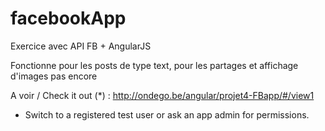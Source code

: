 # facebookApp
Exercice avec API FB + AngularJS

Fonctionne pour les posts de type text, pour les partages et affichage d'images pas encore

A voir / Check it out (*) : 
http://ondego.be/angular/projet4-FBapp/#/view1

* Switch to a registered test user or ask an app admin for permissions.
